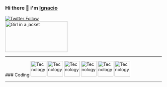 ### Hi there 👋 i'm [Ignacio][website]

[![Twitter Follow](https://img.shields.io/twitter/follow/Ignacio_Hdz?style=social)](https://twitter.com/josegnacio118)<br>
[<img src="http://pa1.narvii.com/6677/bfa14b9fe32d2cf956083a230e0eab3628510475_00.gif" alt="Girl in a jacket" width="200" height="100">][website]
<hr>
### Coding 

<img src="https://www.pngrepo.com/png/303205/180/html-5-logo.png" alt="Tecnology" width="50" height="50" >
<img src="https://www.picuino.com/_images/css3-logo.png" alt="Tecnology" width="50" height="50"">
<img src="https://img1.freepng.es/20180720/bv/kisspng-javascript-logo-html-clip-art-javascript-logo-5b5188b13c2314.0304322315320700652463.jpg" alt="Tecnology" width="50" height="50">
<img src="https://e7.pngegg.com/pngimages/72/936/png-clipart-sass-cascading-style-sheets-preprocessor-less-postcss-meng-miscellaneous-text-thumbnail.png" alt="Tecnology" width="50" height="50">
<img src="https://cdn.worldvectorlogo.com/logos/bootstrap-5-1.svg" alt="Tecnology" width="50" height="50">
<img src="https://www.pngrepo.com/png/303392/180/jquery-1-logo.png" alt="Tecnology" width="50" height="50">

<hr>

[website]: https://www.google.com.mx/

